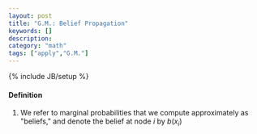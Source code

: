 ```yaml
---
layout: post
title: "G.M.: Belief Propagation"
keywords: [] 
description: 
category: "math"
tags: ["apply","G.M."]
---
```

{% include JB/setup %}

#### Definition
1. We refer to marginal probabilities that we compute approximately as
   "beliefs," and denote the belief at node $i$ by $b(x_i)$
